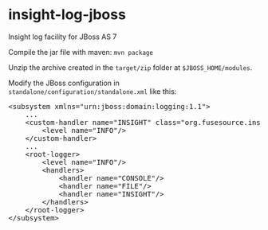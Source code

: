 insight-log-jboss
=================

Insight log facility for JBoss AS 7

Compile the jar file with maven: `mvn package`

Unzip the archive created in the `target/zip` folder at `$JBOSS_HOME/modules`.

Modify the JBoss configuration in `standalone/configuration/standalone.xml` like this:

<pre>
&lt;subsystem xmlns="urn:jboss:domain:logging:1.1"&gt;
    ...
    &lt;custom-handler name="INSIGHT" class="org.fusesource.insight.log.jboss.InsightLogHandler" module="org.fusesource.insight-log-jboss"&gt;
        &lt;level name="INFO"/&gt;
    &lt;/custom-handler&gt;
    ...
    &lt;root-logger&gt;
        &lt;level name="INFO"/&gt;
        &lt;handlers&gt;
            &lt;handler name="CONSOLE"/&gt;
            &lt;handler name="FILE"/&gt;
            &lt;handler name="INSIGHT"/&gt;
        &lt;/handlers&gt;
    &lt;/root-logger&gt;
&lt;/subsystem&gt;
</pre>

